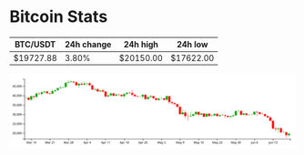# Bitcoin Stats

BTC/USDT|24h change|24h high|24h low|
|---|---|---|---|
|$19727.88|3.80%|$20150.00|$17622.00|

<img src="./chart.svg">

